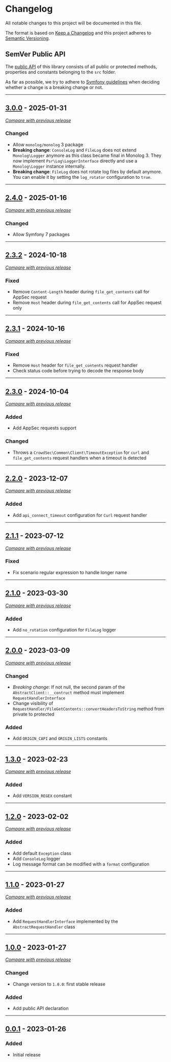 # Changelog
All notable changes to this project will be documented in this file.

The format is based on [Keep a Changelog](https://keepachangelog.com/en/)
and this project adheres to [Semantic Versioning](https://semver.org/spec/v2.0.0.html).

## SemVer Public API


The [public API](https://semver.org/spec/v2.0.0.html#spec-item-1) of this library consists of all public or protected methods, properties and constants belonging to 
the `src` folder.

As far as possible, we try to adhere to [Symfony guidelines](https://symfony.com/doc/current/contributing/code/bc.html#working-on-symfony-code) when deciding whether a change is a breaking change or not.

---

## [3.0.0](https://github.com/crowdsecurity/php-common/releases/tag/v3.0.0) - 2025-01-31
[_Compare with previous release_](https://github.com/crowdsecurity/php-common/compare/v2.4.0...v3.0.0)

### Changed

- Allow `monolog/monolog` 3 package
- **Breaking change**: `ConsoleLog` and `FileLog` does not extend `Monolog\Logger` anymore as this class became 
  final in Monolog 3. They now implement `Psr\Log\LoggerInterface` directly and use a `Monolog\Logger` instance internally.
- **Breaking change**: `FileLog` does not rotate log files by default anymore. You can enable it by setting the 
  `log_rotator` configuration to `true`.

---

## [2.4.0](https://github.com/crowdsecurity/php-common/releases/tag/v2.4.0) - 2025-01-16
[_Compare with previous release_](https://github.com/crowdsecurity/php-common/compare/v2.3.2...v2.4.0)


### Changed

- Allow Symfony 7 packages

---

## [2.3.2](https://github.com/crowdsecurity/php-common/releases/tag/v2.3.2) - 2024-10-18
[_Compare with previous release_](https://github.com/crowdsecurity/php-common/compare/v2.3.1...v2.3.2)


### Fixed

- Remove `Content-Length` header during `file_get_contents` call for AppSec request
- Remove `Host` header during `file_get_contents` call for AppSec request only

---

## [2.3.1](https://github.com/crowdsecurity/php-common/releases/tag/v2.3.1) - 2024-10-16
[_Compare with previous release_](https://github.com/crowdsecurity/php-common/compare/v2.3.0...v2.3.1)


### Fixed

- Remove `Host` header for `file_get_contents` request handler
- Check status code before trying to decode the response body

---

## [2.3.0](https://github.com/crowdsecurity/php-common/releases/tag/v2.3.0) - 2024-10-04
[_Compare with previous release_](https://github.com/crowdsecurity/php-common/compare/v2.2.0...v2.3.0)


### Added

- Add AppSec requests support

### Changed

- Throws a `CrowdSec\Common\Client\TimeoutException` for `curl` and `file_get_contents` request handlers when a 
  timeout is detected

---

## [2.2.0](https://github.com/crowdsecurity/php-common/releases/tag/v2.2.0) - 2023-12-07
[_Compare with previous release_](https://github.com/crowdsecurity/php-common/compare/v2.1.1...v2.2.0)


### Added

- Add `api_connect_timeout` configuration for `Curl` request handler


---


## [2.1.1](https://github.com/crowdsecurity/php-common/releases/tag/v2.1.1) - 2023-07-12
[_Compare with previous release_](https://github.com/crowdsecurity/php-common/compare/v2.1.0...v2.1.1)


### Fixed

- Fix scenario regular expression to handle longer name


---

## [2.1.0](https://github.com/crowdsecurity/php-common/releases/tag/v2.1.0) - 2023-03-30
[_Compare with previous release_](https://github.com/crowdsecurity/php-common/compare/v2.0.0...v2.1.0)


### Added

- Add `no_rotation` configuration for `FileLog` logger


---


## [2.0.0](https://github.com/crowdsecurity/php-common/releases/tag/v2.0.0) - 2023-03-09
[_Compare with previous release_](https://github.com/crowdsecurity/php-common/compare/v1.3.0...v2.0.0)


### Changed 

- *Breaking change*: If not null, the second param of the `AbstractClient::__contruct` method must implement 
  `RequestHandlerInterface`
- Change visibility of `RequestHandler/FileGetContents::convertHeadersToString` method from private to protected

### Added

- Add `ORIGIN_CAPI` and `ORIGIN_LISTS` constants


---


## [1.3.0](https://github.com/crowdsecurity/php-common/releases/tag/v1.3.0) - 2023-02-23
[_Compare with previous release_](https://github.com/crowdsecurity/php-common/compare/v1.2.0...v1.3.0)


### Added

- Add `VERSION_REGEX` constant

---

## [1.2.0](https://github.com/crowdsecurity/php-common/releases/tag/v1.2.0) - 2023-02-02
[_Compare with previous release_](https://github.com/crowdsecurity/php-common/compare/v1.1.0...v1.2.0)


### Added

- Add default `Exception` class
- Add `ConsoleLog` logger
- Log message format can be modified with a `format` configuration

---

## [1.1.0](https://github.com/crowdsecurity/php-common/releases/tag/v1.1.0) - 2023-01-27
[_Compare with previous release_](https://github.com/crowdsecurity/php-common/compare/v1.0.0...v1.1.0)


### Added

- Add `RequestHandlerInterface` implemented by the `AbstractRequestHandler` class 

---

## [1.0.0](https://github.com/crowdsecurity/php-common/releases/tag/v1.0.0) - 2023-01-27
[_Compare with previous release_](https://github.com/crowdsecurity/php-common/compare/v0.0.1...v1.0.0)

### Changed

- Change version to `1.0.0`: first stable release

### Added

- Add public API declaration

---


## [0.0.1](https://github.com/crowdsecurity/php-common/releases/tag/v0.0.1) - 2023-01-26
### Added
- Initial release
